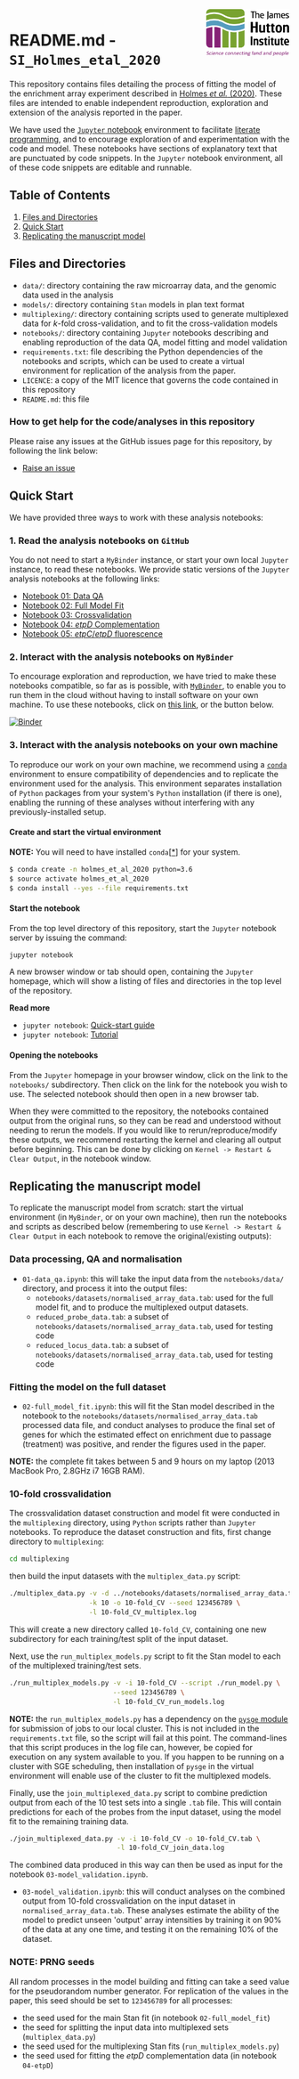 <img src="notebooks/images/JHI_STRAP_Web.png" style="width: 150px; float: right;">

# README.md - `SI_Holmes_etal_2020`

This repository contains files detailing the process of fitting the model of the enrichment array experiment described in [Holmes *et al.* (2020)](). These files are intended to enable independent reproduction, exploration and extension of the analysis reported in the paper.

We have used the [`Jupyter` notebook](http://jupyter.org/) environment to facilitate [literate programming](https://en.wikipedia.org/wiki/Literate_programming), and to encourage exploration of and experimentation with the code and model. These notebooks have sections of explanatory text that are punctuated by code snippets. In the `Jupyter` notebook environment, all of these code snippets are editable and runnable.

## Table of Contents

1. [Files and Directories](#files)
2. [Quick Start](#quickstart)
3. [Replicating the manuscript model](#replicate)


<a id="files"></a>
## Files and Directories

* `data/`: directory containing the raw microarray data, and the genomic data used in the analysis
* `models/`: directory containing `Stan` models in plan text format
* `multiplexing/`: directory containing scripts used to generate multiplexed data for *k*-fold cross-validation, and to fit the cross-validation models
* `notebooks/`: directory containing `Jupyter` notebooks describing and enabling reproduction of the data QA, model fitting and model validation
* `requirements.txt`: file describing the Python dependencies of the notebooks and scripts, which can be used to create a virtual environment for replication of the analysis from the paper.
* `LICENCE`: a copy of the MIT licence that governs the code contained in this repository
* `README.md`: this file

### How to get help for the code/analyses in this repository

Please raise any issues at the GitHub issues page for this repository, by following the link below:

* [Raise an issue](https://github.com/widdowquinn/SI_Holmes_etal_2019/issues)

<a id="quickstart"></a>
## Quick Start

We have provided three ways to work with these analysis notebooks:

### 1. Read the analysis notebooks on `GitHub`

You do not need to start a `MyBinder` instance, or start your own local `Jupyter` instance, to read these notebooks. We provide static versions of the `Jupyter` analysis notebooks at the following links:

* [Notebook 01: Data QA](notebooks/01-data_qa.html)
* [Notebook 02: Full Model Fit](notebooks/02-full_model_fit.html)
* [Notebook 03: Crossvalidation](notebooks/03-crossvalidation.html)
* [Notebook 04: *etpD* Complementation](notebooks/04-etpD.html)
* [Notebook 05: *etpC*/*etpD* fluorescence](notebooks/05-fluorescence.html)

### 2. Interact with the analysis notebooks on `MyBinder`

To encourage exploration and reproduction, we have tried to make these notebooks compatible, so far as is possible, with [`MyBinder`](http://mybinder.org/), to enable you to run them in the cloud without having to install software on your own machine. To use these notebooks, click on [this link](http://mybinder.org:/repo/widdowquinn/si_holmes_etal_2020), or the button below.

[![Binder](http://mybinder.org/badge.svg)](http://mybinder.org:/repo/widdowquinn/si_holmes_etal_2020)

### 3. Interact with the analysis notebooks on your own machine

To reproduce our work on your own machine, we recommend using a [`conda`](https://conda.io/en/master/) environment to ensure compatibility of dependencies and to replicate the environment used for the analysis. This environment separates installation of `Python` packages from your system's `Python` installation (if there is one), enabling the running of these analyses without interfering with any previously-installed setup.

#### Create and start the virtual environment

**NOTE:** You will need to have installed `conda`[[*](http://docs.python-guide.org/en/latest/dev/virtualenvs/)] for your system.

```bash
$ conda create -n holmes_et_al_2020 python=3.6
$ source activate holmes_et_al_2020
$ conda install --yes --file requirements.txt
```

#### Start the notebook

From the top level directory of this repository, start the `Jupyter` notebook server by issuing the command:

```bash
jupyter notebook
```

A new browser window or tab should open, containing the `Jupyter` homepage, which will show a listing of files and directories in the top level of the repository.

**Read more**

* `jupyter notebook`: [Quick-start guide](https://jupyter-notebook-beginner-guide.readthedocs.io/en/latest/)
* `jupyter notebook`: [Tutorial](https://www.datacamp.com/community/tutorials/tutorial-jupyter-notebook)

#### Opening the notebooks

From the `Jupyter` homepage in your browser window, click on the link to the `notebooks/` subdirectory. Then click on the link for the notebook you wish to use. The selected notebook should then open in a new browser tab.

When they were committed to the repository, the notebooks contained output from the original runs, so they can be read and understood without needing to rerun the models. If you would like to rerun/reproduce/modify these outputs, we recommend restarting the kernel and clearing all output before beginning. This can be done by clicking on `Kernel -> Restart & Clear Output`, in the notebook window.

<a id="replicate"></a>
## Replicating the manuscript model

To replicate the manuscript model from scratch: start the virtual environment (in `MyBinder`, or on your own machine), then run the notebooks and scripts as described below (remembering to use `Kernel -> Restart & Clear Output` in each notebook to remove the original/existing outputs):

### Data processing, QA and normalisation

* `01-data_qa.ipynb`: this will take the input data from the `notebooks/data/` directory, and process it into the output files:
  *  `notebooks/datasets/normalised_array_data.tab`: used for the full model fit, and to produce the multiplexed output datasets.
  *  `reduced_probe_data.tab`: a subset of `notebooks/datasets/normalised_array_data.tab`, used for testing code
  *  `reduced_locus_data.tab`: a subset of `notebooks/datasets/normalised_array_data.tab`, used for testing code


### Fitting the model on the full dataset

* `02-full_model_fit.ipynb`: this will fit the Stan model described in the notebook to the `notebooks/datasets/normalised_array_data.tab` processed data file, and conduct analyses to produce the final set of genes for which the estimated effect on enrichment due to passage (treatment) was positive, and render the figures used in the paper.

**NOTE:** the complete fit takes between 5 and 9 hours on my laptop (2013 MacBook Pro, 2.8GHz i7 16GB RAM).

### 10-fold crossvalidation

The crossvalidation dataset construction and model fit were conducted in the `multiplexing` directory, using `Python` scripts rather than `Jupyter` notebooks. To reproduce the dataset construction and fits, first change directory to `multiplexing`:

```bash
cd multiplexing
```

then build the input datasets with the `multiplex_data.py` script:

```bash
./multiplex_data.py -v -d ../notebooks/datasets/normalised_array_data.tab \
                    -k 10 -o 10-fold_CV --seed 123456789 \
                    -l 10-fold_CV_multiplex.log
```

This will create a new directory called `10-fold_CV`, containing one new subdirectory for each training/test split of the input dataset.

Next, use the `run_multiplex_models.py` script to fit the Stan model to each of the multiplexed training/test sets.

```bash
./run_multiplex_models.py -v -i 10-fold_CV --script ./run_model.py \
                          --seed 123456789 \
                          -l 10-fold_CV_run_models.log
```

**NOTE:** the `run_multiplex_models.py` has a dependency on the [`pysge` module](https://github.com/widdowquinn/pysge) for submission of jobs to our local cluster. This is not included in the `requirements.txt` file, so the script will fail at this point. The command-lines that this script produces in the log file can, however, be copied for execution on any system available to you. If you happen to be running on a cluster with SGE scheduling, then installation of `pysge` in the virtual environment will enable use of the cluster to fit the multiplexed models.

Finally, use the `join_multiplexed_data.py` script to combine prediction output from each of the 10 test sets into a single `.tab` file. This will contain predictions for each of the probes from the input dataset, using the model fit to the remaining training data.

```bash
./join_multiplexed_data.py -v -i 10-fold_CV -o 10-fold_CV.tab \
                           -l 10-fold_CV_join_data.log
```

The combined data produced in this way can then be used as input for the notebook `03-model_validation.ipynb`.

* `03-model_validation.ipynb`: this will conduct analyses on the combined output from 10-fold crossvalidation on the input dataset in `normalised_array_data.tab`. These analyses estimate the ability of the model to predict unseen 'output' array intensities by training it on 90% of the data at any one time, and testing it on the remaining 10% of the dataset.

### NOTE: PRNG seeds

All random processes in the model building and fitting can take a seed value for the pseudorandom number generator. For replication of the values in the paper, this seed should be set to `123456789` for all processes:

* the seed used for the main Stan fit (in notebook `02-full_model_fit`)
* the seed for splitting the input data into multiplexed sets (`multiplex_data.py`)
* the seed used for the multiplexing Stan fits (`run_multiplex_models.py`)
* the seed used for fitting the *etpD* complementation data (in notebook `04-etpD`)
